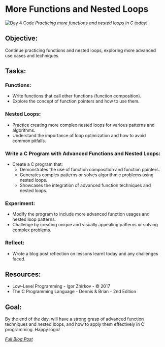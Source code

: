 # More Functions and Nested Loops

![Day 4 Code](https://imgur.com/xCiFiSk.jpg)
*Practicing more functions and nested loops in C today!*

## Objective:
Continue practicing functions and nested loops, exploring more advanced use cases and techniques.

## Tasks:

### Functions:
  * Write functions that call other functions (function composition).
  * Explore the concept of function pointers and how to use them.

### Nested Loops:
  * Practice creating more complex nested loops for various patterns and algorithms.
  * Understand the importance of loop optimization and how to avoid common pitfalls.

### Write a C Program with Advanced Functions and Nested Loops:
  * Create a C program that:
    - Demonstrates the use of function composition and function pointers.
    - Generates complex patterns or solves algorithmic problems using nested loops.
    - Showcases the integration of advanced function techniques and nested loops.

### Experiment:
  * Modify the program to include more advanced function usages and nested loop patterns.
  * Challenge by creating unique and visually appealing patterns or solving complex problems.

### Reflect:
  * Wrote a blog post reflection on lessons learnt today and any challenges faced.

## Resources:
  - Low-Level Programming - Igor Zhirkov - © 2017
  - The C Programming Language - Dennis & Brian - 2nd Edition

## Goal:
By the end of the day, will have a strong grasp of advanced function techniques and nested loops, and how to apply them effectively in C programming. Happy logic!

*[Full Blog Post](https://blog.sinamathew.tech/series/100days-of-low-level/c-more-functions-and-nested-loops)*

